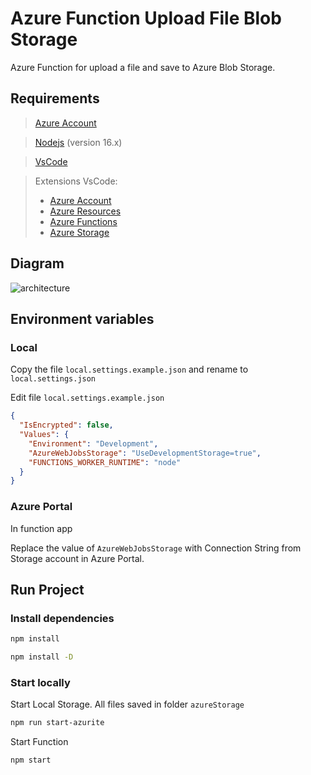 # Azure Function Upload File Blob Storage

Azure Function for upload a file and save to Azure Blob Storage.

## Requirements

> [Azure Account](https://login.microsoftonline.com/organizations/oauth2/v2.0/authorize?client_id=8e0e8db5-b713-4e91-98e6-470fed0aa4c2&response_type=code%20id_token&scope=openid%20profile&state=OpenIdConnect.AuthenticationProperties%3DTAOn8Ft3XawiJ4KQVKRInNuwXfeJd2pTvTEqBJEaRinCm0lUSl-qU5WH9tU5c8XQWmwBUdCDuCLHhcLw83hfUoX-t59Er8kTjm0G_aKKMHQoLS1llcYxf4axX-yu0G5FO4pRhSFhE4-kwCGHKe-7gpxtT9NZQ8PJZnMkeovpLIG5VY88Ify3J6B9fIbLVrZwu05IodfoTFr0pbLLINEYo9FY51icVZOvif0jAgZZZvICC9QppcDm3BaH-mqMG8jABa8OeoisyAJR-DWpTIvh-UnQdEuNJaXn57Q2eSLAXGjy-t0DWPNX8NhhU_PULSE3nu3A676mHVipxUhZQkx1IdmYHKgdBOuB4pgEuPSDmAwn8-O-GYW5e7oBylJ2herKWG__Ad1O5-yn9bHNGsxUpzONGy9oL6JES6XsGk2k2vOUDjESUwOTBy7_2HSbmC9xWoESk3raKjNGqSe8W2WiFKVd4_JV0GEDLGGuS4hehYjephcgx3m1ht_DsMSod_ZgsU8Ve4e0auHoc5VQuFYE9qsICgsaJFeakNLfvhC5cZc&response_mode=form_post&nonce=638029724089700364.NTE4ZDI4OGQtNzc4ZC00MTk4LTg3OTYtMzExYzViNzE3YjAyOTkxZDg4YWUtMTM5Ni00MGViLTgxYTMtMWVhMjBhNzEzYzBk&redirect_uri=https%3A%2F%2Fsignup.azure.com%2Fapi%2Fuser%2Flogin&max_age=86400&post_logout_redirect_uri=https%3A%2F%2Fsignup.azure.com%2Fsignup%3Foffer%3Dms-azr-0044p%26appId%3D102%26ref%3Dazureplat-generic%26redirectURL%3Dhttps%3A%2F%2Fazure.microsoft.com%2Fes-es%2Fget-started%2Fwelcome-to-azure%2F%26l%3Des-es%26correlationId%3D6cd052c688c64de88250d4e97a828d77&x-client-SKU=ID_NET472&x-client-ver=6.17.0.0)

> [Nodejs](https://nodejs.org/download/release/v16.17.1/) (version 16.x)

> [VsCode](https://code.visualstudio.com/)

> Extensions VsCode:
>
> - [Azure Account](https://marketplace.visualstudio.com/items?itemName=ms-vscode.azure-account)
> - [Azure Resources](https://marketplace.visualstudio.com/items?itemName=ms-azuretools.vscode-azureresourcegroups)
> - [Azure Functions](https://marketplace.visualstudio.com/items?itemName=ms-azuretools.vscode-azurefunctions)
> - [Azure Storage](https://marketplace.visualstudio.com/items?itemName=ms-azuretools.vscode-azurestorage)

## Diagram

![architecture](https://learn.microsoft.com/es-es/azure/developer/javascript/media/azure-function-file-upload-binding/azure-architecure.png)

## Environment variables

### Local
Copy the file `local.settings.example.json` and rename to `local.settings.json`

Edit file `local.settings.example.json`

```json
{
  "IsEncrypted": false,
  "Values": {
    "Environment": "Development",
    "AzureWebJobsStorage": "UseDevelopmentStorage=true",
    "FUNCTIONS_WORKER_RUNTIME": "node"
  }
}
```

### Azure Portal

In function app 

Replace the value of `AzureWebJobsStorage` with Connection String from Storage account in Azure Portal.

## Run Project

### Install dependencies

```sh
npm install
```  

```sh
npm install -D
```

### Start locally

Start Local Storage. All files saved in folder `azureStorage`

```sh
npm run start-azurite
```

Start Function

```sh
npm start
```